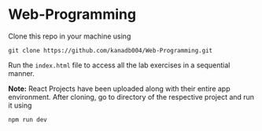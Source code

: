 # Web-Programming

Clone this repo in your machine using 
```
git clone https://github.com/kanadb004/Web-Programming.git
```

Run the ```index.html``` file to access all the lab exercises in a sequential manner.

**Note:**
React Projects have been uploaded along with their entire app environment. After cloning, go to directory of the respective project and run it using
```
npm run dev
```
